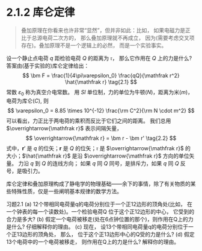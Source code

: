 # 2.1.2 库仑定律

> 叠加原理在你看来也许非常“显然”，但并非如此：比如， 如果电磁力是正比于总源电荷二次方的， 那么叠加原理就不再成立， 因为(需要考虑交叉项存在)。叠加原理不是一个逻辑上的必然， 而是一个实验事实。

设一个静止点电荷 $q$ 距检验电荷 $Q$ 的距离为 $\mathfrak r$， 那么它作用在 $Q$ 上的力是什么?
答案由(基于实验的)库仑定律给出：
$$
  \bm F = \frac{1}{4\pi\varepsilon_0} \frac{qQ}{\mathfrak r^2} \hat{\mathfrak r}
  \tag{2.1}
$$
常数 $\varepsilon_0$ 称为真空介电常数。
用 $SI$ 单位制，力的单位为牛顿($N$)，距离为米($m$)，电荷为库仑($C$), 则
$$
  \varepsilon_0 = 8.85 \times 10^{-12} \frac{\rm C^2}{\rm N \cdot m^2}
$$
可以看出，力正比于两电荷的乘积而反比于它们之间的距离。
我们总用 $\overrightarrow{\mathfrak r}$ 表示间隔矢量，
$$
  \overrightarrow{\mathfrak r} = \bm r - \bm r'
  \tag{2.2}
$$
式中，$\bm r'$ 是 $q$ 的位矢；$\bm r$ 是 $Q$ 的位矢；$\mathfrak r$ 是 $\overrightarrow{\mathfrak r}$ 的大小；$\hat{\mathfrak r}$ 是沿 $\overrightarrow{\mathfrak r}$ 方向的单位矢量。
力沿 $q$ 到 $Q$ 的连线方向；
如果 $q$ 同 $Q$ 同号，是排斥力，如果 $q$ 同 $Q$ 反号，是吸引力。

库仑定律和叠加原理构成了静电学的物理基础——余下的事情，除了有关物质的某些特殊性质，仅是一些阐明基本规律的数学方法。

习题2.1
(a) 12个带相同电荷量q的电荷分别位于一个正12边形的顶角处(比如， 在一个钟表的每一个读数处)。一个检验电荷Q 位于这个正12边形的中心， 它受到的合力是多大?
(b) 假定一个电荷被移走(处在6点钟位置的那个)，则作用在Q上的力是什么? 仔细解释你的理由。
(c) 现在， 设13个带相同电荷量q的电荷分别位于一个正13边形的顶角处， 那么， 位于这个正13边形中心的Q受的力是什么?
(d) 假定13个电荷中的一个电荷被移走， 则作用在Q上的力是什么? 解释你的理由。


